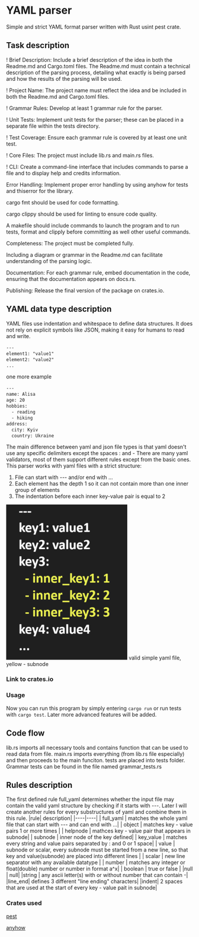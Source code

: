 # YAML parser 
Simple and strict YAML format parser written with Rust usint pest crate.
## Task description
! Brief Description: Include a brief description of the idea in both the Readme.md and Cargo.toml files. The Readme.md must contain a technical description of the parsing process, detailing what exactly is being parsed and how the results of the parsing will be used.

! Project Name: The project name must reflect the idea and be included in both the Readme.md and Cargo.toml files.

! Grammar Rules: Develop at least 1 grammar rule for the parser.

! Unit Tests: Implement unit tests for the parser; these can be placed in a separate file within the tests directory.

! Test Coverage: Ensure each grammar rule is covered by at least one unit test.

! Core Files: The project must include lib.rs and main.rs files.

! CLI: Create a command-line interface that includes commands to parse a file and to display help and credits information.

Error Handling: Implement proper error handling by using anyhow for tests and thiserror for the library.

cargo fmt should be used for code formatting.

cargo clippy should be used for linting to ensure code quality.

A makefile should include commands to launch the program and to run tests, format and clipply before committing as well other useful commands.

Completeness: The project must be completed fully.

Including a diagram or grammar in the Readme.md can facilitate understanding of the parsing logic.

Documentation: For each grammar rule, embed documentation in the code, ensuring that the documentation appears on docs.rs.

Publishing: Release the final version of the package on crates.io. 

## YAML data type description 

YAML files use indentation and whitespace to define data structures. It does not rely on explicit symbols like JSON, making it easy for humans to read and write.

```
---
element1: "value1"
element2: "value2"
...
```
one more example
```
---
name: Alisa
age: 20
hobbies:
  - reading
  - hiking
address:
  city: Kyiv
  country: Ukraine 
```

The main difference between yaml and json file types is that yaml doesn't use any specific delimiters except the spaces : and -
There are many yaml validators, most of them support different rules except from the basic ones. 
This parser works with yaml files with a strict structure:
1. File can start with --- and/or end with ...
2. Each element has the depth 1 so it can not contain more than one inner group of elements
3. The indentation before each inner key-value pair is equal to 2

![alt text](./static/subnode.png)
valid simple yaml file, yellow - subnode

### Link to crates.io


### Usage
Now you can run this program by simply entering ```cargo run``` or run tests with ```cargo test```. Later more advanced features will be added. 

## Code flow 
lib.rs imports all necessary tools and contains function that can be used to read data from file. 
main.rs imports everything (from lib.rs file especially) and then proceeds to the main funciton. 
tests are placed into tests folder. Grammar tests can be found in the file named grammar_tests.rs

## Rules description
The first defined rule full_yaml determines whether the input file may contain the valid yaml structure by checking if it starts with ---. Later I will create another rules for every substructures of yaml and combine them in this rule. 
|rule| description|
|----|----|
| full_yaml | matches the whole yaml file that can start with --- and can end with ...|
|  object  | matches key - value pairs 1 or more times  |
| helpnode | mathces key - value pair that appears in subnode|
| subnode | inner node of the key defined|
| key_value | matches every string and value pairs separated by : and 0 or 1 space|
| value | subnode or scalar, every subnode must be started from a new line, so that key and value(subnode) are placed into different lines |
| scalar | new line separator with any available datatype |
| number | matches any integer or float(double) number or number in format a^x|
| boolean | true or false |
|null | null|
|string | any ascii letter(s) with or without number that can contain -|
|line_end| defines 3 different "line ending" characters|
|indent| 2 spaces that are used at the start of every key - value pait in subnode|

### Crates used
[pest](https://pest.rs/#editor)

[anyhow](https://docs.rs/anyhow/latest/anyhow/)


